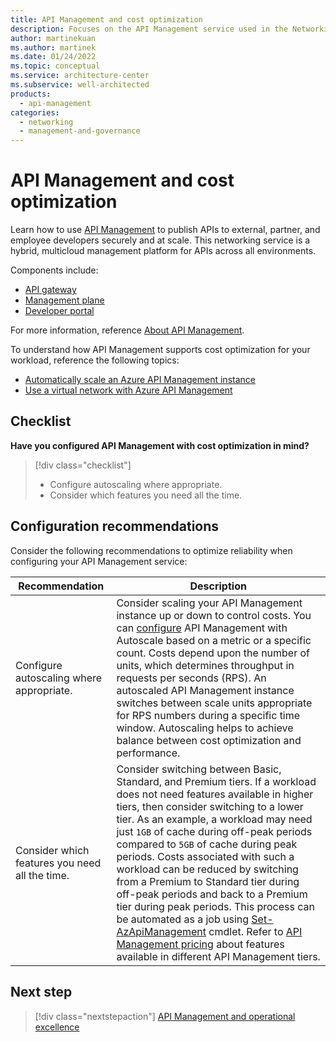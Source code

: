 ```yaml
---
title: API Management and cost optimization
description: Focuses on the API Management service used in the Networking solution to provide best-practice and configuration recommendations related to Cost optimization.
author: martinekuan
ms.author: martinek
ms.date: 01/24/2022
ms.topic: conceptual
ms.service: architecture-center
ms.subservice: well-architected
products:
  - api-management
categories:
  - networking
  - management-and-governance
---
```


# API Management and cost optimization

Learn how to use [API Management](/azure/api-management/) to publish APIs to external, partner, and employee developers securely and at scale. This networking service is a hybrid, multicloud management platform for APIs across all environments.

Components include:

- [API gateway](/azure/api-management/api-management-key-concepts#api-gateway)
- [Management plane](/azure/api-management/api-management-key-concepts#management-plane)
- [Developer portal](/azure/api-management/api-management-key-concepts#developer-portal)

For more information, reference [About API Management](/azure/api-management/api-management-key-concepts).

To understand how API Management supports cost optimization for your workload, reference the following topics:

- [Automatically scale an Azure API Management instance](/azure/api-management/api-management-howto-autoscale)
- [Use a virtual network with Azure API Management](/azure/api-management/virtual-network-concepts?tabs=stv2)

## Checklist

**Have you configured API Management with cost optimization in mind?**

> [!div class="checklist"]
> - Configure autoscaling where appropriate.
> - Consider which features you need all the time.

## Configuration recommendations

Consider the following recommendations to optimize reliability when configuring your API Management service:

|Recommendation|Description|
|--------------|-----------|
|Configure autoscaling where appropriate.|Consider scaling your API Management instance up or down to control costs. You can [configure](/azure/api-management/api-management-howto-autoscale) API Management with Autoscale based on a metric or a specific count. Costs depend upon the number of units, which determines throughput in requests per seconds (RPS). An autoscaled API Management instance switches between scale units appropriate for RPS numbers during a specific time window. Autoscaling helps to achieve balance between cost optimization and performance.|
|Consider which features you need all the time.|Consider switching between Basic, Standard, and Premium tiers. If a workload does not need features available in higher tiers, then consider switching to a lower tier. As an example, a workload may need just `1GB` of cache during off-peak periods compared to `5GB` of cache during peak periods. Costs associated with such a workload can be reduced by switching from a Premium to Standard tier during off-peak periods and back to a Premium tier during peak periods. This process can be automated as a job using [Set-AzApiManagement](/powershell/module/az.apimanagement/set-azapimanagement?view=azps-7.1.0&viewFallbackFrom=azps-5.4.0&preserve-view=true) cmdlet. Refer to [API Management pricing](https://azure.microsoft.com/pricing/details/api-management/) about features available in different API Management tiers.|

## Next step

> [!div class="nextstepaction"]
> [API Management and operational excellence](operational-excellence.md)